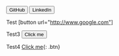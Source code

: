 <button name="button" onclick="https://github.com/thomashusebo">GitHub</button>
<button name="button" onclick="https://www.linkedin.com/in/thomas-huseb%C3%B8-250a14b4/">LinkedIn</button>

Test [button url="http://www.google.com"]

Test3 <button name="button" onclick="http://www.google.com">Click me</button>

Test4 [Click me](http://www.google.com){: .btn}
